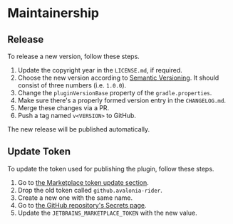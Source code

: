 ﻿Maintainership
==============

Release
-------

To release a new version, follow these steps.

1. Update the copyright year in the `LICENSE.md`, if required.
2. Choose the new version according to [Semantic Versioning][semver]. It should consist of three numbers (i.e. `1.0.0`).
3. Change the `pluginVersionBase` property of the `gradle.properties`.
4. Make sure there's a properly formed version entry in the `CHANGELOG.md`.
5. Merge these changes via a PR.
6. Push a tag named `v<VERSION>` to GitHub.

The new release will be published automatically.

Update Token
------------

To update the token used for publishing the plugin, follow these steps.

1. Go to [the Marketplace token update section][marketplace.tokens].
2. Drop the old token called `github.avalonia-rider`.
3. Create a new one with the same name.
4. Go to [the GitHub repository's Secrets page][github.secrets].
5. Update the `JETBRAINS_MARKETPLACE_TOKEN` with the new value.

[github.secrets]: https://github.com/ForNeVeR/AvaloniaRider/settings/secrets/actions
[marketplace.tokens]: https://plugins.jetbrains.com/author/me/tokens
[semver]: https://semver.org/spec/v2.0.0.html
